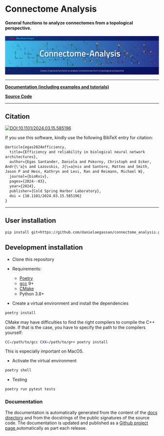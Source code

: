# Connectome Analysis

#### General functions to analyze connectomes from a topological perspective.  

![](docs/banner_BPP_connalysis.jpg)

---

[**Documentation (including examples and tutorials)**](https://danielaegassan.github.io/connectome_analysis)

[**Source Code**](src/connalysis)

---

## Citation  

[![DOI:10.1101/2024.03.15.585196](http://img.shields.io/badge/DOI-10.1101/2024.03.15.585196-B31B1B.svg)](https://doi.org/10.1101/2024.03.15.585196)

If you use this software, kindly use the following BibTeX entry for citation:

```
@article{egas2024efficiency,
  title={Efficiency and reliability in biological neural network architectures},
  author={Egas Santander, Daniela and Pokorny, Christoph and Ecker, Andr{\'a}s and Lazovskis, J{\=a}nis and Santoro, Matteo and Smith, Jason P and Hess, Kathryn and Levi, Ran and Reimann, Michael W},
  journal={bioRxiv},
  pages={2024--03},
  year={2024},
  publisher={Cold Spring Harbor Laboratory},
  doi = {10.1101/2024.03.15.585196}
}
```

---

## User installation

```sh
pip install git+https://github.com/danielaegassan/connectome_analysis.git
```

## Development installation

* Clone this repository
* Requirements:
  * [Poetry](https://python-poetry.org/)
  * [gcc](https://gcc.gnu.org/) 9+
  * [CMake](https://cmake.org/)
  * Python 3.8+

* Create a virtual environment and install the dependencies

```sh
poetry install
```

CMake may have difficulties to find the right compilers to compile the C++ code. 
If that is the case, you have to specify the path to the compilers yourself:

```sh
CC=/path/to/gcc CXX=/path/to/g++ poetry install
```

This is especially important on MacOS.

* Activate the virtual environment

```sh
poetry shell
```

* Testing

```sh
poetry run pytest tests
```

### Documentation

The documentation is automatically generated from the content of the [docs directory](./docs) and from the docstrings
 of the public signatures of the source code. The documentation is updated and published as a [Github project page
 ](https://pages.github.com/) automatically as part each release.
